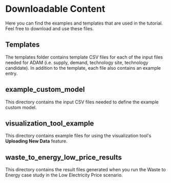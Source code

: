 # Downloadable Content

Here you can find the examples and templates that are used in the tutorial. Feel free to download and use these files.

## Templates 
The templates folder contains template CSV files for each of the input files needed for ADAM (i.e. supply, demand, technology site, technology candidate). In addition to the template, each file also contains an example entry.

## example_custom_model 
This directory contains the input CSV files needed to define the example custom model.  

## visualization_tool_example
This directory contains example files for using the visualization tool's <b>Uploading New Data</b> feature. 

## waste_to_energy_low_price_results
This directory contains the result files generated when you run the Waste to Energy case study in the Low Electricity Price scenario. 
